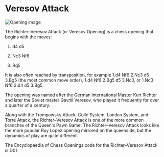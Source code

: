# Veresov Attack

![Opening image](https://www.thechesswebsite.com/wp-content/uploads/2013/01/veresov-attack-featured.jpg)

The Richter–Veresov Attack (or Veresov Opening) is a chess opening that begins with the moves:



1. d4 d5

2. Nc3 Nf6

3. Bg5

It is also often reached by transposition, for example 1.d4 Nf6 2.Nc3 d5 3.Bg5 (the most common move order), 1.d4 Nf6 2.Bg5 d5 3.Nc3, or 1.Nc3 Nf6 2.d4 d5 3.Bg5.

The opening was named after the German International Master Kurt Richter and later the Soviet master Gavriil Veresov, who played it frequently for over a quarter of a century.

Along with the Trompowsky Attack, Colle System, London System, and Torre Attack, the Richter–Veresov Attack is one of the more common branches of the Queen's Pawn Game. The Richter–Veresov Attack looks like the more popular Ruy Lopez opening mirrored on the queenside, but the dynamics of play are quite different.

The Encyclopaedia of Chess Openings code for the Richter–Veresov Attack is D01.